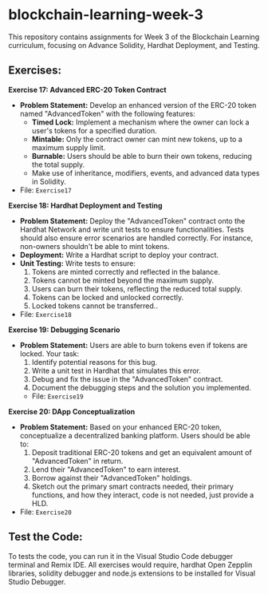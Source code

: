 # blockchain-learning-week-3

This repository contains assignments for Week 3 of the Blockchain Learning curriculum, focusing on Advance Solidity, Hardhat  Deployment, and Testing.


## Exercises:

**Exercise 17: Advanced ERC-20 Token Contract**
  - **Problem Statement:** Develop an enhanced version of the ERC-20 token named "AdvancedToken" with the following features:
    - **Timed Lock:** Implement a mechanism where the owner can lock a user's tokens for a specified duration.
    - **Mintable:** Only the contract owner can mint new tokens, up to a maximum supply limit.
    - **Burnable:** Users should be able to burn their own tokens, reducing the total supply.
    - Make use of inheritance, modifiers, events, and advanced data types in Solidity.
   - File: `Exercise17`

 **Exercise 18: Hardhat Deployment and Testing**
   - **Problem Statement:** Deploy the "AdvancedToken" contract onto the Hardhat Network and write unit tests to ensure functionalities. Tests should also ensure error scenarios are handled correctly. For instance, non-owners shouldn't be able to mint tokens.
   -  **Deployment:** Write a Hardhat script to deploy your contract.
   -   **Unit Testing:** Write tests to ensure:
        1. Tokens are minted correctly and reflected in the balance.
        2. Tokens cannot be minted beyond the maximum supply.
        3. Users can burn their tokens, reflecting the reduced total supply.
        4. Tokens can be locked and unlocked correctly.
        5. Locked tokens cannot be transferred..
   - File: `Exercise18`
  
**Exercise 19:  Debugging Scenario**
- **Problem Statement:** Users are able to burn tokens even if tokens are locked. Your task:
    1. Identify potential reasons for this bug.
    2. Write a unit test in Hardhat that simulates this error.
    3. Debug and fix the issue in the "AdvancedToken" contract.
    4. Document the debugging steps and the solution you implemented.
   - File: `Exercise19`

**Exercise 20: DApp Conceptualization**
- **Problem Statement:** Based on your enhanced ERC-20 token, conceptualize a decentralized banking platform. Users should be able to:
    1. Deposit traditional ERC-20 tokens and get an equivalent amount of "AdvancedToken" in return.
    2. Lend their "AdvancedToken" to earn interest.
    3. Borrow against their "AdvancedToken" holdings.
    4. Sketch out the primary smart contracts needed, their primary functions, and how they interact, code is not needed, just provide a HLD.
 -   File: `Exercise20`

## Test the Code:
To tests the code, you can run it in the Visual Studio Code debugger terminal and Remix IDE. All exercises would require, hardhat Open Zepplin libraries, solidity debugger and node.js extensions to be installed for Visual Studio Debugger. 
